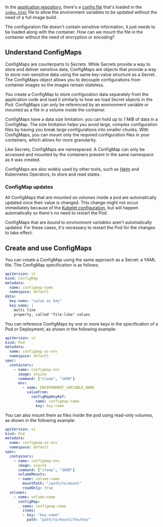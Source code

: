 In the [application repository](https://github.com/Azure-Samples/aks-contoso-ships-sample), there's a [config file](https://github.com/Azure-Samples/aks-contoso-ships-sample/blob/434beca73f7bf5504c0e8d38890daace66f7723f/frontend/src/config.js) that's loaded in the [`index.html`](https://github.com/Azure-Samples/aks-contoso-ships-sample/blob/f1b1796da12b714fb7ea2a1c807e0e15b0b2abbb/frontend/public/index.html#L5) file to allow the environment variables to be updated without the need of a full image build.

The configuration file doesn't contain sensitive information, it just needs to be loaded along with the container. How can we mount the file in the container without the need of encryption or encoding?

## Understand ConfigMaps

ConfigMaps are counterparts to Secrets. While Secrets provide a way to store and deliver sensitive data, ConfigMaps are objects that provide a way to store non-sensitive data using the same key-value structure as a Secret. The ConfigMaps object allows you to decouple configurations from container images so the images remain stateless.

You create a ConfigMap to store configuration data separately from the application code and load it similarly to how we load Secret objects in the Pod. ConfigMaps can only be referenced by an environment variable or mounted as a file in a volume inside the container.

ConfigMaps have a data size limitation: you can hold up to *1 MiB* of data in a ConfigMap. The size limitation helps you avoid large, complex configuration files by having you break large configurations into smaller chunks. With ConfigMaps, you can mount only the required configuration files in your containers, which allows for more granularity.

Like Secrets, ConfigMaps are namespaced. A ConfigMap can only be accessed and mounted by the containers present in the same namespace as it was created.

ConfigMaps are also widely used by other tools, such as [Helm](https://helm.sh) and Kubernetes Operators, to store and read states.

### ConfigMap updates

All ConfigMaps that are *mounted as volumes* inside a pod are automatically updated once their value is changed. This change might not occur immediately because of the [Kubelet configuration](https://kubernetes.io/docs/concepts/configuration/configmap/#mounted-configmaps-are-updated-automatically), but will happen automatically so there's no need to restart the Pod.

ConfigMaps that are *bound to environment variables* aren't automatically updated. For these cases, it's necessary to restart the Pod for the changes to take effect.

## Create and use ConfigMaps

You can create a ConfigMap using the same approach as a Secret: a YAML file. The ConfigMap specification is as follows:

```yaml
apiVersion: v1
kind: ConfigMap
metadata:
  name: configmap-name
  namespace: default
data:
  key-name: "value as key"
  key.name: |
    multi line
    property, called "file-like" values
```

You can reference ConfigMaps by one or more keys in the specification of a Pod or Deployment, as shown in the following example:

```yaml
apiVersion: v1
kind: Pod
metadata:
  name: configmap-as-env
  namespace: default
spec:
  containers:
    - name: configmap-env
      image: alpine
      command: ["sleep", "3600"]
      env:
        - name: ENVIRONMENT_VARIABLE_NAME
          valueFrom:
            configMapKeyRef:
              name: configmap-name
              key: key-name
```

You can also mount them as files inside the pod using read-only volumes, as shown in the following example:

```yaml
apiVersion: v1
kind: Pod
metadata:
  name: configmap-as-env
  namespace: default
spec:
  containers:
    - name: configmap-env
      image: alpine
      command: ["sleep", "3600"]
      volumeMounts:
      - name: volume-name
        mountPath: "/path/to/mount"
        readOnly: true
  volumes:
    - name: volume-name
      configMap:
        name: configmap-name
        items:
        - key: "key-name"
          path: "path/to/mount/the/key"
```
